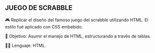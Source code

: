 ## JUEGO DE SCRABBLE
🎮 Replicar el diseño del famoso juego del scrabble utilizando HTML. El estilo fué aplicado con CSS embebido.

👀 Objetivo: Asumir el manejo de HTML, estructurando a través de tablas. 

🧑‍💻 Lenguaje: HTML.
